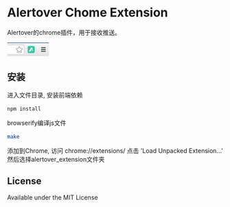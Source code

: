 Alertover Chome Extension
==========================

Alertover的chrome插件，用于接收推送。

![icon](/docs/images/alertover.jpg)

安装
-----

进入文件目录, 安装前端依赖

```bash
npm install
```

browserify编译js文件

```bash
make
```

添加到Chrome, 访问 chrome://extensions/ 
点击 'Load Unpacked Extension...' 然后选择alertover_extension文件夹

License
--------

Available under the MIT License

